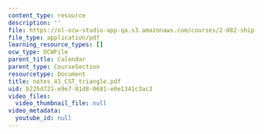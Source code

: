 ```yaml
---
content_type: resource
description: ''
file: https://ol-ocw-studio-app-qa.s3.amazonaws.com/courses/2-082-ship-structural-analysis-design-13-122-spring-2003/b225d721e9e781d80681e0e1341c3ac3_notes_41_CST_triangle.pdf
file_type: application/pdf
learning_resource_types: []
ocw_type: OCWFile
parent_title: Calendar
parent_type: CourseSection
resourcetype: Document
title: notes_41_CST_triangle.pdf
uid: b225d721-e9e7-81d8-0681-e0e1341c3ac3
video_files:
  video_thumbnail_file: null
video_metadata:
  youtube_id: null
---
```

